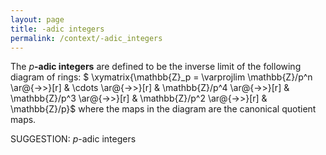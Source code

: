 ```yaml
---
layout: page
title: -adic integers
permalink: /context/-adic_integers
---
```


The $p$**-adic integers** are defined to be the inverse limit of the following diagram of rings:
$ \xymatrix{\mathbb{Z}_p = \varprojlim \mathbb{Z}/p^n  \ar@{->>}[r] &  \cdots \ar@{->>}[r] & \mathbb{Z}/p^4 \ar@{->>}[r] & \mathbb{Z}/p^3 \ar@{->>}[r] & \mathbb{Z}/p^2 \ar@{->>}[r] & \mathbb{Z}/p}$ where the maps in the diagram are the canonical quotient maps.


SUGGESTION: $p$-adic integers